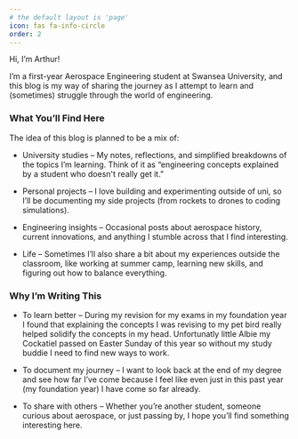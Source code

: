 ```yaml
---
# the default layout is 'page'
icon: fas fa-info-circle
order: 2
---
```


Hi, I’m Arthur!

I’m a first-year Aerospace Engineering student at Swansea University, and this blog is my way of sharing the journey as I attempt to learn and (sometimes) struggle through the world of engineering.

### What You’ll Find Here

The idea of this blog is planned to be a mix of:

- University studies – My notes, reflections, and simplified breakdowns of the topics I’m learning. Think of it as “engineering concepts explained by a student who doesn't really get it.”

 - Personal projects – I love building and experimenting outside of uni, so I’ll be documenting my side projects (from rockets to drones to coding simulations).

 - Engineering insights – Occasional posts about aerospace history, current innovations, and anything I stumble across that I find interesting.

 - Life – Sometimes I’ll also share a bit about my experiences outside the classroom, like working at summer camp, learning new skills, and figuring out how to balance everything.

### Why I’m Writing This

 - To learn better – During my revision for my exams in my foundation year I found that explaining the concepts I was revising to my pet bird really helped solidify the concepts in my head. Unfortunatly little Albie my Cockatiel passed on Easter Sunday of this year so without my study buddie I need to find new ways to work.

 - To document my journey – I want to look back at the end of my degree and see how far I’ve come because I feel like even just in this past year (my foundation year) I have come so far already.

 - To share with others – Whether you’re another student, someone curious about aerospace, or just passing by, I hope you’ll find something interesting here.
